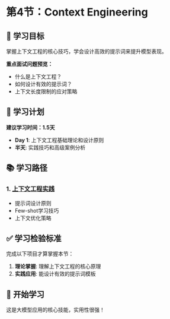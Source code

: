 # 第4节：Context Engineering

## 🎯 学习目标

掌握上下文工程的核心技巧，学会设计高效的提示词来提升模型表现。

**重点面试问题预览：**
- 什么是上下文工程？
- 如何设计有效的提示词？
- 上下文长度限制的应对策略

## 📅 学习计划

**建议学习时间：1.5天**

- **Day 1**: 上下文工程基础理论和设计原则
- **半天**: 实践技巧和高级案例分析

## 📚 学习路径

### 1. [上下文工程实践](practices.md)
- 提示词设计原则
- Few-shot学习技巧
- 上下文优化策略

## ✅ 学习检验标准

完成以下项目才算掌握本节：

1. **理论掌握**: 理解上下文工程的核心原理
2. **实践应用**: 能设计有效的提示词模板

## 🚀 开始学习

这是大模型应用的核心技能，实用性很强！